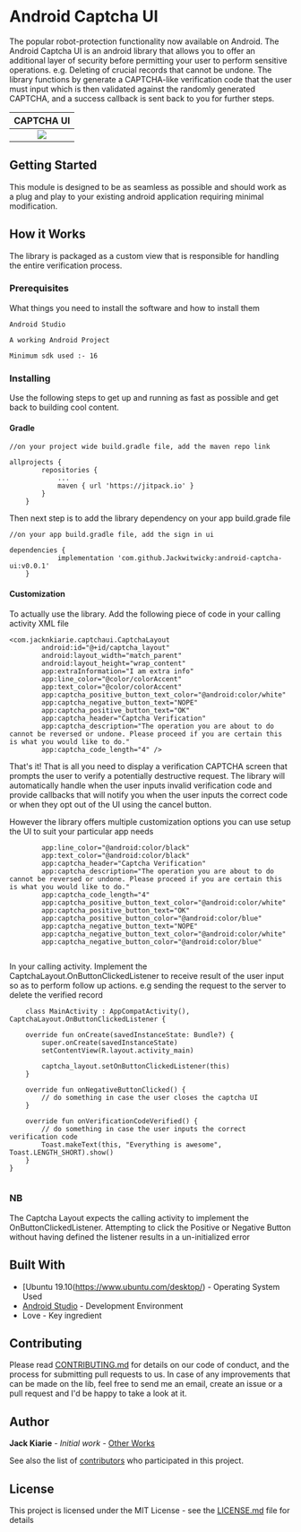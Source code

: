 # Android Captcha UI

The popular robot-protection functionality now available on Android. The Android Captcha UI is an android library that allows you to offer an additional layer of security
before permitting your user to perform sensitive operations. e.g. Deleting of crucial records that cannot be undone. The library functions by generate a CAPTCHA-like verification code
that the user must input which is then validated against the randomly generated CAPTCHA, and a success callback is sent back to you for further steps.


CAPTCHA UI             |
:-------------------------:|
![](https://user-images.githubusercontent.com/8895134/87770353-9ce8be80-c827-11ea-84c2-bf4bc3cf78d8.png)  |

## Getting Started

This module is designed to be as seamless as possible and should work as a plug and play to your existing android application
requiring minimal modification.

## How it Works

The library is packaged as a custom view that is responsible for handling the entire verification process.

### Prerequisites

What things you need to install the software and how to install them

```
Android Studio

A working Android Project

Minimum sdk used :- 16

```

### Installing

Use the following steps to get up and running as fast as possible and get back to building cool content.

#### Gradle

```
//on your project wide build.gradle file, add the maven repo link

allprojects {
		repositories {
			...
			maven { url 'https://jitpack.io' }
		}
	}
```

Then next step is to add the library dependency on your app build.grade file

```
//on your app build.gradle file, add the sign in ui

dependencies {
	        implementation 'com.github.Jackwitwicky:android-captcha-ui:v0.0.1'
	}
```

#### Customization

To actually use the library. Add the following piece of code in your calling activity XML file


```
<com.jacknkiarie.captchaui.CaptchaLayout
        android:id="@+id/captcha_layout"
        android:layout_width="match_parent"
        android:layout_height="wrap_content"
        app:extraInformation="I am extra info"
        app:line_color="@color/colorAccent"
        app:text_color="@color/colorAccent"
        app:captcha_positive_button_text_color="@android:color/white"
        app:captcha_negative_button_text="NOPE"
        app:captcha_positive_button_text="OK"
        app:captcha_header="Captcha Verification"
        app:captcha_description="The operation you are about to do cannot be reversed or undone. Please proceed if you are certain this is what you would like to do."
        app:captcha_code_length="4" />

```

That's it! That is all you need to display a verification CAPTCHA screen that prompts the user to verify a potentially destructive request.
 The library will automatically handle when the user inputs invalid verification code and provide callbacks that will notify you when the user inputs the correct code
 or when they opt out of the UI using the cancel button.

 However the library offers multiple customization options you can use setup the UI to suit your particular app needs


```
        app:line_color="@android:color/black"
        app:text_color="@android:color/black"
        app:captcha_header="Captcha Verification"
        app:captcha_description="The operation you are about to do cannot be reversed or undone. Please proceed if you are certain this is what you would like to do."
        app:captcha_code_length="4"
        app:captcha_positive_button_text_color="@android:color/white"
        app:captcha_positive_button_text="OK"
        app:captcha_positive_button_color="@android:color/blue"
        app:captcha_negative_button_text="NOPE"
        app:captcha_negative_button_text_color="@android:color/white"
        app:captcha_negative_button_color="@android:color/blue"
        

```

In your calling activity. Implement the CaptchaLayout.OnButtonClickedListener to receive result of the user input so as to perform follow up
actions. e.g sending the request to the server to delete the verified record

```
    class MainActivity : AppCompatActivity(), CaptchaLayout.OnButtonClickedListener {

    override fun onCreate(savedInstanceState: Bundle?) {
        super.onCreate(savedInstanceState)
        setContentView(R.layout.activity_main)

        captcha_layout.setOnButtonClickedListener(this)
    }

    override fun onNegativeButtonClicked() {
        // do something in case the user closes the captcha UI
    }

    override fun onVerificationCodeVerified() {
        // do something in case the user inputs the correct verification code
        Toast.makeText(this, "Everything is awesome", Toast.LENGTH_SHORT).show()
    }
}


```
### NB
The Captcha Layout expects the calling activity to implement the OnButtonClickedListener.
 Attempting to click the Positive or Negative Button without having defined the listener results in a un-initialized error

## Built With

* [Ubuntu 19.10(https://www.ubuntu.com/desktop/) - Operating System Used
* [Android Studio](https://developer.android.com/studio/index.html) - Development Environment
* Love - Key ingredient

## Contributing

Please read [CONTRIBUTING.md](https://gist.github.com/PurpleBooth/b24679402957c63ec426) for details on our code of conduct, and the process for submitting pull requests to us.
In case of any improvements that can be made on the lib, feel free to send me an email, create an issue or a pull request and I'd be happy to take a look at it.

## Author

 **Jack Kiarie** - *Initial work* - [Other Works](https://incobeta.com)

See also the list of [contributors](https://github.com/your/project/contributors) who participated in this project.

## License

This project is licensed under the MIT License - see the [LICENSE.md](LICENSE.md) file for details



